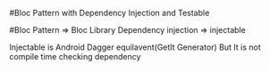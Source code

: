 #Bloc Pattern with Dependency Injection and Testable

#Bloc Pattern => Bloc Library
Dependency injection => injectable

Injectable is Android Dagger equilavent(GetIt Generator)
But It is not compile time checking dependency
